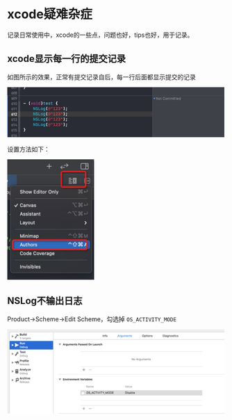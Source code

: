 # xcode疑难杂症

记录日常使用中，xcode的一些点，问题也好，tips也好，用于记录。

## xcode显示每一行的提交记录

如图所示的效果，正常有提交记录自后，每一行后面都显示提交的记录

<img src='./image/xcode2.png' style="width:500px;" />

设置方法如下：

<img src='./image/xcode1.png' style="width:200px;" />

## NSLog不输出日志

Product->Scheme->Edit Scheme，勾选掉 `OS_ACTIVITY_MODE`

<img src='./image/xcode3.png' style="width:500px;" />